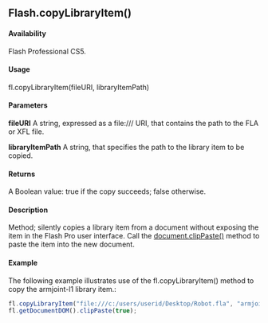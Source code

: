 ## Flash.copyLibraryItem()

#### Availability

Flash Professional CS5.

#### Usage

fl.copyLibraryItem(fileURI, libraryItemPath)

#### Parameters

**fileURI** A string, expressed as a file:/// URI, that contains the path to the FLA or XFL file.

**libraryItemPath** A string, that specifies the path to the library item to be copied.

#### Returns

A Boolean value: true if the copy succeeds; false otherwise.

#### Description

Method; silently copies a library item from a document without exposing the item in the Flash Pro user interface. Call the [document.clipPaste()](../Document_object/docume32.md) method to paste the item into the new document.

#### Example

The following example illustrates use of the fl.copyLibraryItem() method to copy the armjoint-l1 library item.:

```javascript
fl.copyLibraryItem("file:///c:/users/userid/Desktop/Robot.fla", "armjoint-l1");
fl.getDocumentDOM().clipPaste(true);
```
